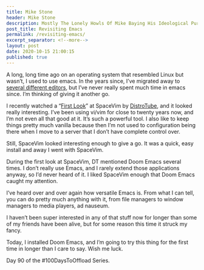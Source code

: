 ```yaml
---
title: Mike Stone
header: Mike Stone
description: Mostly The Lonely Howls Of Mike Baying His Ideological Purity At The Moon
post_title: Revisiting Emacs
permalink: /revisiting-emacs/
excerpt_separator: <!--more-->
layout: post
date: 2020-10-15 21:00:15
published: true
---
```



A long, long time ago on an operating system that resembled Linux but wasn’t, I used to use emacs. In the years since, I’ve migrated away to [several different editors](https://mikestone.me/my-text-editor-of-choice), but I’ve never really spent much time in emacs since. I’m thinking of giving it another go.

<!--more--> 

I recently watched a “[First Look](https://youtu.be/iXPS_NHLj9k)” at SpaceVim by [DistroTube](https://mastodon.technology/@distrotube), and it looked really interesting. I’ve been using vi/vim for close to twenty years now, and I’m not even all that good at it. It’s such a powerful tool. I also like to keep things pretty much vanilla because then I’m not used to configuration being there when I move to a server that I don’t have complete control over. 

Still, SpaceVim looked interesting enough to give a go. It was a quick, easy install and away I went with SpaceVim.

During the first look at SpaceVim, DT mentioned Doom Emacs several times. I don’t really use Emacs, and I rarely extend those applications anyway, so I’d never heard of it. I liked SpaceVim enough that Doom Emacs caught my attention.

I’ve heard over and over again how versatile Emacs is. From what I can tell, you can do pretty much anything with it, from file managers to window managers to media players, ad nauseum. 

I haven’t been super interested in any of that stuff now for longer than some of my friends have been alive, but for some reason this time it struck my fancy.

Today, I installed Doom Emacs, and I’m going to try this thing for the first time in longer than I care to say. Wish me luck.

Day 90 of the #100DaysToOffload Series.

